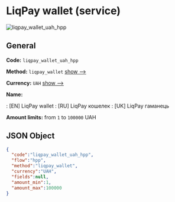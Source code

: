 
# LiqPay wallet (service) 
![liqpay_wallet_uah_hpp](https://static.openfintech.io/payment_methods/liqpay_wallet_uah_hpp/logo.svg?w=400&c=v0.59.26#w200)  

## General 
 
**Code:** `liqpay_wallet_uah_hpp` 
 
**Method:** `liqpay_wallet` 
 [show -->](/payment-methods/liqpay_wallet/) 
 
**Currency:** `UAH` [show -->](/currencies/UAH/) 
 
**Name:** 
 
:	[EN] LiqPay wallet 
:	[RU] LiqPay кошелек 
:	[UK] LiqPay гаманець 
 
**Amount limits:** from `1` to `100000` UAH 

## JSON Object 

```json
{
  "code":"liqpay_wallet_uah_hpp",
  "flow":"hpp",
  "method":"liqpay_wallet",
  "currency":"UAH",
  "fields":null,
  "amount_min":1,
  "amount_max":100000
}
```  
